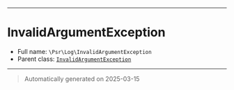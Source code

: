 ***

# InvalidArgumentException





* Full name: `\Psr\Log\InvalidArgumentException`
* Parent class: [`InvalidArgumentException`](../../InvalidArgumentException.md)






***
> Automatically generated on 2025-03-15
